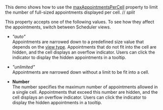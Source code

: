 This demo shows how to use the [maxAppointmentsPerCell][0] property to limit the number of full-sized appointments displayed per cell.
// _split_

This property accepts one of the following values. To see how they affect the appointments, switch between Scheduler views.

- *"auto"*          
Appointments are narrowed down to a predefined size value that depends on the [view type][1]. Appointments that do not fit into the cell are hidden, and the cell displays an overflow indicator. Users can click the indicator to display the hidden appointments in a tooltip.

- *"unlimited"*             
Appointments are narrowed down without a limit to be fit into a cell.

- **Number**        
The number specifies the maximum number of appointments allowed in a single cell. Appointments that exceed this number are hidden, and the cell displays an overflow indicator. Users can click the indicator to display the hidden appointments in a tooltip.

[0]: /Documentation/ApiReference/UI_Components/dxScheduler/Configuration/views/#maxAppointmentsPerCell
[1]: /Documentation/Guide/UI_Components/Scheduler/Views/View_Types/
